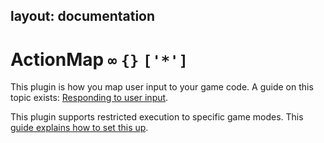 
layout: documentation
---

# ActionMap `∞` `{}` `['*']`
This plugin is how you map user input to your game code. A guide on this topic exists: [Responding to user input](/docs/guides/actions.html).

This plugin supports restricted execution to specific game modes. This [guide explains how to set this up](/docs/guides/restricted-execution.html).